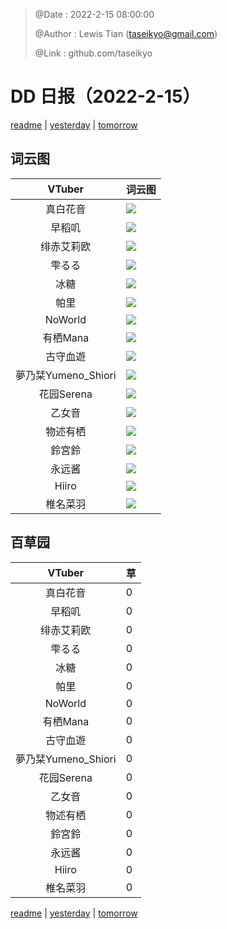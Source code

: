 > @Date    : 2022-2-15 08:00:00
>
> @Author  : Lewis Tian (taseikyo@gmail.com)
>
> @Link    : github.com/taseikyo

# DD 日报（2022-2-15）

[readme](../README.md) | [yesterday](2022-2-14.md) | [tomorrow](2022-2-16.md)

## 词云图

|VTuber|词云图|
|:-:|-|
|真白花音|![](../../images/daily/21402309_2022-2-15_purge_wordcloud.png)|
|早稻叽|![](../../images/daily/41682_2022-2-15_purge_wordcloud.png)|
|绯赤艾莉欧|![](../../images/daily/21396545_2022-2-15_purge_wordcloud.png)|
|雫るる|![](../../images/daily/21013446_2022-2-15_purge_wordcloud.png)|
|冰糖|![](../../images/daily/876396_2022-2-15_purge_wordcloud.png)|
|帕里|![](../../images/daily/4895312_2022-2-15_purge_wordcloud.png)|
|NoWorld|![](../../images/daily/21448649_2022-2-15_purge_wordcloud.png)|
|有栖Mana|![](../../images/daily/6542258_2022-2-15_purge_wordcloud.png)|
|古守血遊|![](../../images/daily/8725120_2022-2-15_purge_wordcloud.png)|
|夢乃栞Yumeno_Shiori|![](../../images/daily/14052636_2022-2-15_purge_wordcloud.png)|
|花园Serena|![](../../images/daily/14327465_2022-2-15_purge_wordcloud.png)|
|乙女音|![](../../images/daily/21320551_2022-2-15_purge_wordcloud.png)|
|物述有栖|![](../../images/daily/21449083_2022-2-15_purge_wordcloud.png)|
|鈴宮鈴|![](../../images/daily/21685677_2022-2-15_purge_wordcloud.png)|
|永远酱|![](../../images/daily/21701071_2022-2-15_purge_wordcloud.png)|
|Hiiro|![](../../images/daily/21919321_2022-2-15_purge_wordcloud.png)|
|椎名菜羽|![](../../images/daily/22347054_2022-2-15_purge_wordcloud.png)|

## 百草园

|VTuber|草|
|:-:|-|
|真白花音|0|
|早稻叽|0|
|绯赤艾莉欧|0|
|雫るる|0|
|冰糖|0|
|帕里|0|
|NoWorld|0|
|有栖Mana|0|
|古守血遊|0|
|夢乃栞Yumeno_Shiori|0|
|花园Serena|0|
|乙女音|0|
|物述有栖|0|
|鈴宮鈴|0|
|永远酱|0|
|Hiiro|0|
|椎名菜羽|0|

[readme](../README.md) | [yesterday](2022-2-14.md) | [tomorrow](2022-2-16.md)

